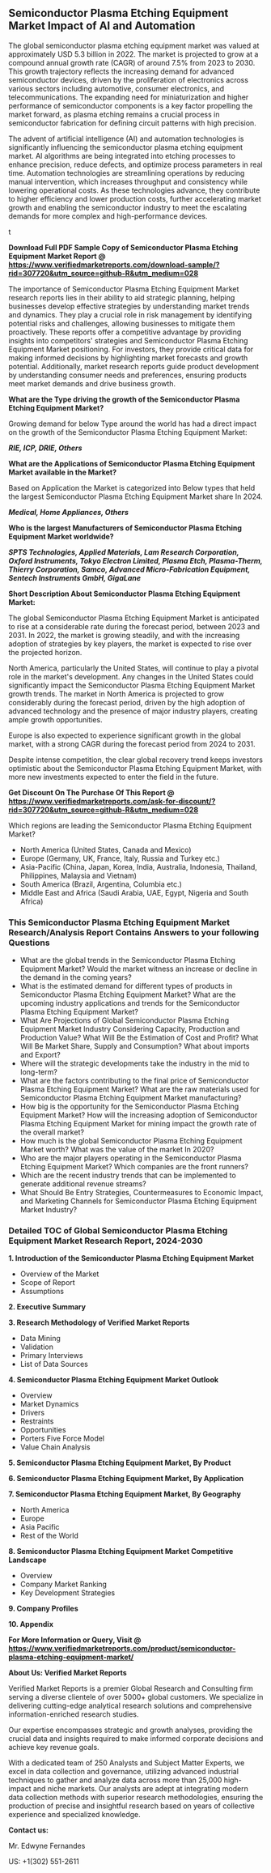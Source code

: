 <h2>Semiconductor Plasma Etching Equipment Market Impact of AI and Automation</h2><p>The global semiconductor plasma etching equipment market was valued at approximately USD 5.3 billion in 2022. The market is projected to grow at a compound annual growth rate (CAGR) of around 7.5% from 2023 to 2030. This growth trajectory reflects the increasing demand for advanced semiconductor devices, driven by the proliferation of electronics across various sectors including automotive, consumer electronics, and telecommunications. The expanding need for miniaturization and higher performance of semiconductor components is a key factor propelling the market forward, as plasma etching remains a crucial process in semiconductor fabrication for defining circuit patterns with high precision.</p><p>The advent of artificial intelligence (AI) and automation technologies is significantly influencing the semiconductor plasma etching equipment market. AI algorithms are being integrated into etching processes to enhance precision, reduce defects, and optimize process parameters in real time. Automation technologies are streamlining operations by reducing manual intervention, which increases throughput and consistency while lowering operational costs. As these technologies advance, they contribute to higher efficiency and lower production costs, further accelerating market growth and enabling the semiconductor industry to meet the escalating demands for more complex and high-performance devices.</p>t</p><p id="" class=""><strong>Download Full PDF Sample Copy of Semiconductor Plasma Etching Equipment Market Report @ <a href="https://www.verifiedmarketreports.com/download-sample/?rid=307720&utm_source=github-R&utm_medium=028" target="_blank">https://www.verifiedmarketreports.com/download-sample/?rid=307720&utm_source=github-R&utm_medium=028</a></strong></p><p>The importance of&nbsp;Semiconductor Plasma Etching Equipment Market research reports lies in their ability to aid strategic planning, helping businesses develop effective strategies by understanding market trends and dynamics. They play a crucial role in risk management by identifying potential risks and challenges, allowing businesses to mitigate them proactively. These reports offer a competitive advantage by providing insights into competitors' strategies and Semiconductor Plasma Etching Equipment Market positioning. For investors, they provide critical data for making informed decisions by highlighting market forecasts and growth potential. Additionally, market research reports guide product development by understanding consumer needs and preferences, ensuring products meet market demands and drive business growth.</p><p><strong>What are the&nbsp;Type driving the growth of the Semiconductor Plasma Etching Equipment Market?</strong></p><p id="" class="">Growing demand for below Type around the world has had a direct impact on the growth of the Semiconductor Plasma Etching Equipment Market:</p><em><strong>RIE, ICP, DRIE, Others</strong></em></p><strong>What are the&nbsp;Applications&nbsp;of Semiconductor Plasma Etching Equipment Market available in the Market?</strong></p><p id="" class="">Based on Application the Market is categorized into Below types that held the largest Semiconductor Plasma Etching Equipment Market share In 2024.</p><em><strong>Medical, Home Appliances, Others</strong></em></p><strong>Who is the largest Manufacturers of Semiconductor Plasma Etching Equipment Market worldwide?</strong></p><p><em><strong>SPTS Technologies, Applied Materials, Lam Research Corporation, Oxford Instruments, Tokyo Electron Limited, Plasma Etch, Plasma-Therm, Thierry Corporation, Samco, Advanced Micro-Fabrication Equipment, Sentech Instruments GmbH, GigaLane</strong></em></p><p id="" class=""><strong>Short Description About Semiconductor Plasma Etching Equipment Market:</strong></p><p>The global Semiconductor Plasma Etching Equipment Market is anticipated to rise at a considerable rate during the forecast period, between 2023 and 2031. In 2022, the market is growing steadily, and with the increasing adoption of strategies by key players, the market is expected to rise over the projected horizon.</p><p>North America, particularly the United States, will continue to play a pivotal role in the market's development. Any changes in the United States could significantly impact the Semiconductor Plasma Etching Equipment Market growth trends. The market in North America is projected to grow considerably during the forecast period, driven by the high adoption of advanced technology and the presence of major industry players, creating ample growth opportunities.</p><p>Europe is also expected to experience significant growth in the global market, with a strong CAGR during the forecast period from 2024 to 2031.</p><p>Despite intense competition, the clear global recovery trend keeps investors optimistic about the Semiconductor Plasma Etching Equipment Market, with more new investments expected to enter the field in the future.</p><p id="" class=""><strong>Get Discount On The Purchase Of This Report @ <a href="https://www.verifiedmarketreports.com/ask-for-discount/?rid=307720&utm_source=github-R&utm_medium=028" target="_blank">https://www.verifiedmarketreports.com/ask-for-discount/?rid=307720&utm_source=github-R&utm_medium=028</a></strong></p>Which regions are leading the Semiconductor Plasma Etching Equipment Market?</p><ul><li>North America (United States, Canada and Mexico)</li><li>Europe (Germany, UK, France, Italy, Russia and Turkey etc.)</li><li>Asia-Pacific (China, Japan, Korea, India, Australia, Indonesia, Thailand, Philippines, Malaysia and Vietnam)</li><li>South America (Brazil, Argentina, Columbia etc.)</li><li>Middle East and Africa (Saudi Arabia, UAE, Egypt, Nigeria and South Africa)</li></ul><h3 id="" class="">This Semiconductor Plasma Etching Equipment Market Research/Analysis Report Contains Answers to your following Questions</h3><ul><li>What are the global trends in the Semiconductor Plasma Etching Equipment Market? Would the market witness an increase or decline in the demand in the coming years?</li><li>What is the estimated demand for different types of products in Semiconductor Plasma Etching Equipment Market? What are the upcoming industry applications and trends for the Semiconductor Plasma Etching Equipment Market?</li><li>What Are Projections of Global Semiconductor Plasma Etching Equipment Market Industry Considering Capacity, Production and Production Value? What Will Be the Estimation of Cost and Profit? What Will Be Market Share, Supply and Consumption? What about imports and Export?</li><li>Where will the strategic developments take the industry in the mid to long-term?</li><li>What are the factors contributing to the final price of Semiconductor Plasma Etching Equipment Market? What are the raw materials used for Semiconductor Plasma Etching Equipment Market manufacturing?</li><li>How big is the opportunity for the Semiconductor Plasma Etching Equipment Market? How will the increasing adoption of Semiconductor Plasma Etching Equipment Market for mining impact the growth rate of the overall market?</li><li>How much is the global Semiconductor Plasma Etching Equipment Market worth? What was the value of the market In 2020?</li><li>Who are the major players operating in the Semiconductor Plasma Etching Equipment Market? Which companies are the front runners?</li><li>Which are the recent industry trends that can be implemented to generate additional revenue streams?</li><li>What Should Be Entry Strategies, Countermeasures to Economic Impact, and Marketing Channels for Semiconductor Plasma Etching Equipment Market Industry?</li></ul><h3 id="" class="">Detailed TOC of Global Semiconductor Plasma Etching Equipment Market Research Report, 2024-2030</h3><p id="" class=""><strong>1. Introduction of the Semiconductor Plasma Etching Equipment Market</strong></p><ul><li>Overview of the Market</li><li>Scope of Report</li><li>Assumptions</li></ul><p id="" class=""><strong>2. Executive Summary</strong></p><p id="" class=""><strong>3. Research Methodology of Verified Market Reports</strong></p><ul><li>Data Mining</li><li>Validation</li><li>Primary Interviews</li><li>List of Data Sources</li></ul><p id="" class=""><strong>4. Semiconductor Plasma Etching Equipment Market Outlook</strong></p><ul><li>Overview</li><li>Market Dynamics</li><li>Drivers</li><li>Restraints</li><li>Opportunities</li><li>Porters Five Force Model</li><li>Value Chain Analysis</li></ul><p id="" class=""><strong>5. Semiconductor Plasma Etching Equipment Market, By Product</strong></p><p id="" class=""><strong>6. Semiconductor Plasma Etching Equipment Market, By Application</strong></p><p id="" class=""><strong>7. Semiconductor Plasma Etching Equipment Market, By Geography</strong></p><ul><li>North America</li><li>Europe</li><li>Asia Pacific</li><li>Rest of the World</li></ul><p id="" class=""><strong>8. Semiconductor Plasma Etching Equipment Market Competitive Landscape</strong></p><ul><li>Overview</li><li>Company Market Ranking</li><li>Key Development Strategies</li></ul><p id="" class=""><strong>9. Company Profiles</strong></p><p id="" class=""><strong>10. Appendix</strong></p><p id="" class=""><strong>For More Information or Query, Visit @ <a href="https://www.verifiedmarketreports.com/product/semiconductor-plasma-etching-equipment-market/" target="_blank">https://www.verifiedmarketreports.com/product/semiconductor-plasma-etching-equipment-market/</a></strong></p><p id="" class=""><strong>About Us: Verified Market Reports</strong></p><p id="" class="">Verified Market Reports is a premier Global Research and Consulting firm serving a diverse clientele of over 5000+ global customers. We specialize in delivering cutting-edge analytical research solutions and comprehensive information-enriched research studies.</p><p id="" class="">Our expertise encompasses strategic and growth analyses, providing the crucial data and insights required to make informed corporate decisions and achieve key revenue goals.</p><p id="" class="">With a dedicated team of 250 Analysts and Subject Matter Experts, we excel in data collection and governance, utilizing advanced industrial techniques to gather and analyze data across more than 25,000 high-impact and niche markets. Our analysts are adept at integrating modern data collection methods with superior research methodologies, ensuring the production of precise and insightful research based on years of collective experience and specialized knowledge.</p><p id="" class=""><strong>Contact us:</strong></p><p id="" class="">Mr. Edwyne Fernandes</p><p id="" class="">US: +1(302) 551-2611</p>